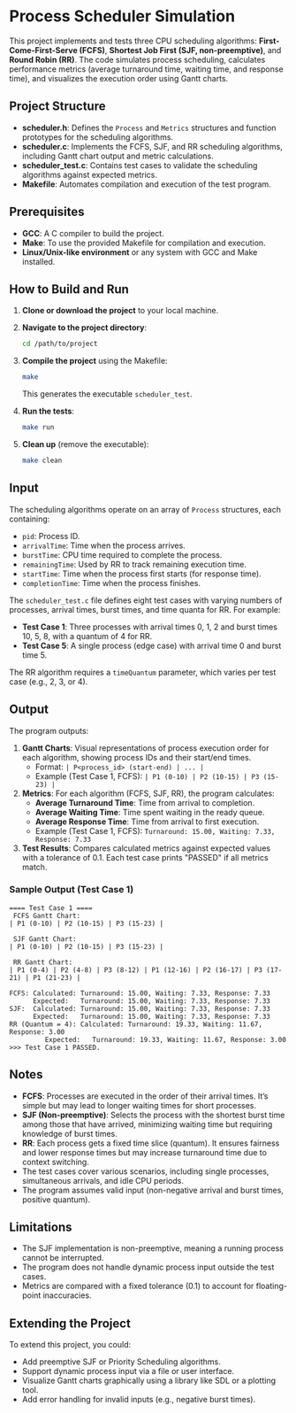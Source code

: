 # Process Scheduler Simulation

This project implements and tests three CPU scheduling algorithms: **First-Come-First-Serve (FCFS)**, **Shortest Job First (SJF, non-preemptive)**, and **Round Robin (RR)**. The code simulates process scheduling, calculates performance metrics (average turnaround time, waiting time, and response time), and visualizes the execution order using Gantt charts.

## Project Structure

- **scheduler.h**: Defines the `Process` and `Metrics` structures and function prototypes for the scheduling algorithms.
- **scheduler.c**: Implements the FCFS, SJF, and RR scheduling algorithms, including Gantt chart output and metric calculations.
- **scheduler_test.c**: Contains test cases to validate the scheduling algorithms against expected metrics.
- **Makefile**: Automates compilation and execution of the test program.

## Prerequisites

- **GCC**: A C compiler to build the project.
- **Make**: To use the provided Makefile for compilation and execution.
- **Linux/Unix-like environment** or any system with GCC and Make installed.

## How to Build and Run

1. **Clone or download the project** to your local machine.

2. **Navigate to the project directory**:

   ```bash
   cd /path/to/project
   ```

3. **Compile the project** using the Makefile:

   ```bash
   make
   ```

   This generates the executable `scheduler_test`.

4. **Run the tests**:

   ```bash
   make run
   ```

5. **Clean up** (remove the executable):

   ```bash
   make clean
   ```

## Input

The scheduling algorithms operate on an array of `Process` structures, each containing:

- `pid`: Process ID.
- `arrivalTime`: Time when the process arrives.
- `burstTime`: CPU time required to complete the process.
- `remainingTime`: Used by RR to track remaining execution time.
- `startTime`: Time when the process first starts (for response time).
- `completionTime`: Time when the process finishes.

The `scheduler_test.c` file defines eight test cases with varying numbers of processes, arrival times, burst times, and time quanta for RR. For example:

- **Test Case 1**: Three processes with arrival times 0, 1, 2 and burst times 10, 5, 8, with a quantum of 4 for RR.
- **Test Case 5**: A single process (edge case) with arrival time 0 and burst time 5.

The RR algorithm requires a `timeQuantum` parameter, which varies per test case (e.g., 2, 3, or 4).

## Output

The program outputs:

1. **Gantt Charts**: Visual representations of process execution order for each algorithm, showing process IDs and their start/end times.
   - Format: `| P<process_id> (start-end) | ... |`
   - Example (Test Case 1, FCFS): `| P1 (0-10) | P2 (10-15) | P3 (15-23) |`
2. **Metrics**: For each algorithm (FCFS, SJF, RR), the program calculates:
   - **Average Turnaround Time**: Time from arrival to completion.
   - **Average Waiting Time**: Time spent waiting in the ready queue.
   - **Average Response Time**: Time from arrival to first execution.
   - Example (Test Case 1, FCFS): `Turnaround: 15.00, Waiting: 7.33, Response: 7.33`
3. **Test Results**: Compares calculated metrics against expected values with a tolerance of 0.1. Each test case prints "PASSED" if all metrics match.

### Sample Output (Test Case 1)

```
==== Test Case 1 ====
 FCFS Gantt Chart:
| P1 (0-10) | P2 (10-15) | P3 (15-23) |

 SJF Gantt Chart:
| P1 (0-10) | P2 (10-15) | P3 (15-23) |

 RR Gantt Chart:
| P1 (0-4) | P2 (4-8) | P3 (8-12) | P1 (12-16) | P2 (16-17) | P3 (17-21) | P1 (21-23) |

FCFS: Calculated: Turnaround: 15.00, Waiting: 7.33, Response: 7.33
      Expected:   Turnaround: 15.00, Waiting: 7.33, Response: 7.33
SJF:  Calculated: Turnaround: 15.00, Waiting: 7.33, Response: 7.33
      Expected:   Turnaround: 15.00, Waiting: 7.33, Response: 7.33
RR (Quantum = 4): Calculated: Turnaround: 19.33, Waiting: 11.67, Response: 3.00
         Expected:   Turnaround: 19.33, Waiting: 11.67, Response: 3.00
>>> Test Case 1 PASSED.
```

## Notes

- **FCFS**: Processes are executed in the order of their arrival times. It’s simple but may lead to longer waiting times for short processes.
- **SJF (Non-preemptive)**: Selects the process with the shortest burst time among those that have arrived, minimizing waiting time but requiring knowledge of burst times.
- **RR**: Each process gets a fixed time slice (quantum). It ensures fairness and lower response times but may increase turnaround time due to context switching.
- The test cases cover various scenarios, including single processes, simultaneous arrivals, and idle CPU periods.
- The program assumes valid input (non-negative arrival and burst times, positive quantum).

## Limitations

- The SJF implementation is non-preemptive, meaning a running process cannot be interrupted.
- The program does not handle dynamic process input outside the test cases.
- Metrics are compared with a fixed tolerance (0.1) to account for floating-point inaccuracies.

## Extending the Project

To extend this project, you could:

- Add preemptive SJF or Priority Scheduling algorithms.
- Support dynamic process input via a file or user interface.
- Visualize Gantt charts graphically using a library like SDL or a plotting tool.
- Add error handling for invalid inputs (e.g., negative burst times).

